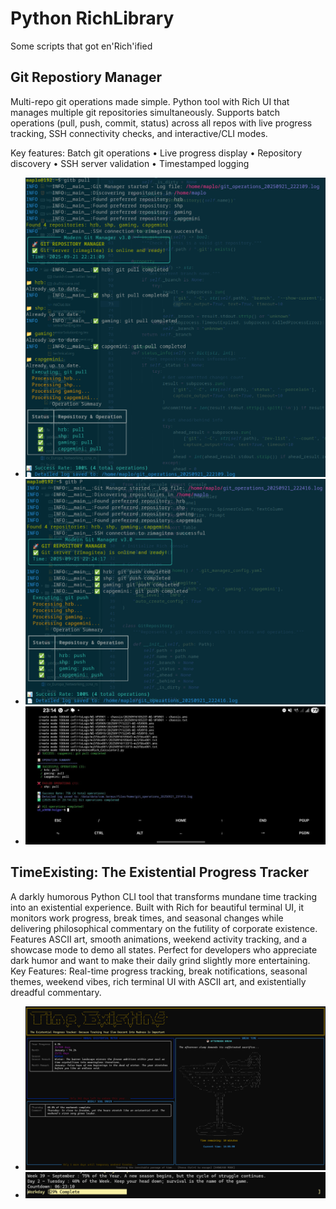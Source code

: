# Python RichLibrary
Some scripts that got en'Rich'ified

## Git Repostiory Manager
Multi-repo git operations made simple. 
Python tool with Rich UI that manages multiple git repositories simultaneously. 
Supports batch operations (pull, push, commit, status) across all repos with live progress tracking, SSH connectivity checks, and interactive/CLI modes.

Key features: Batch git operations
• Live progress display
• Repository discovery
• SSH server validation
• Timestamped logging

- ![Git Pull](./gitPull.png)
- ![Git Push](./gitPush.png)
- ![Git Termux](./gitPullTermux.jpg)

## TimeExisting: The Existential Progress Tracker
A darkly humorous Python CLI tool that transforms mundane time tracking into an existential experience. Built with Rich for beautiful terminal UI, it monitors work progress, break times, and seasonal changes while delivering philosophical commentary on the futility of corporate existence. Features ASCII art, smooth animations, weekend activity tracking, and a showcase mode to demo all states. Perfect for developers who appreciate dark humor and want to make their daily grind slightly more entertaining.
Key Features: Real-time progress tracking, break notifications, seasonal themes, weekend vibes, rich terminal UI with ASCII art, and existentially dreadful commentary.

- ![TimeTracking Latest](./progress_v13.png)
- ![How it started](./progress_v2.png)

